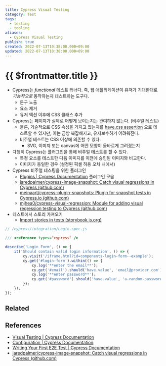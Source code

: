 ```yaml
---
title: Cypress Visual Testing
category: Test
tags:
  - testing
  - tooling
aliases:
  - Cypress Visual Testing
publish: true
created: 2022-07-13T10:38:00.000+09:00
updated: 2022-07-13T10:38:00.000+09:00
---
```


# {{ $frontmatter.title }}

- Cypress는 _functional_ 테스트 러너다. 즉, 웹 애플리케이션이 유저가 기대한대로 _기능적으로_ 동작하는지 테스트하는 도구다.
  - 문구 노출
  - 요소 제거
  - 유저 액션 이후에 CSS 클래스 추가
- Cypress는 페이지가 실제로 어떻게 보이는지는 관여하지 않는다. (비주얼 테스트)
  - 물론, 기술적으로 CSS 속성을 가지고 있는지를 [have.css assertion](https://docs.cypress.io/guides/references/assertions#CSS) 으로 테스트할 수 있지만, 이는 금방 복잡해지고, 유지보수하기 어려워진다.
  - 비주얼 테스트는 CSS 이상에 의존할 수 있다.
    - SVG, 이미지 또는 canvas에 어떤 모양이 올바르게 그려졌는지
- 다행히 Cypress는 플러그인을 통해 비주얼 테스트를 할 수 있다.
  - 특정 요소를 테스트한 다음 이미지를 이전에 승인된 이미지와 비교한다.
  - 이미지가 동일한 경우 (설정된 픽셀 허용 오차 내에서)
- Cypress 비주얼 테스팅을 위한 플러그인
  - [Plugins | Cypress Documentation](https://docs.cypress.io/plugins/directory#visual-testing) 플러그인 모음
  - [jaredpalmer/cypress-image-snapshot: Catch visual regressions in Cypress (github.com)](https://github.com/jaredpalmer/cypress-image-snapshot)
  - [meinaart/cypress-plugin-snapshots: Plugin for snapshot tests in Cypress.io (github.com)](https://github.com/meinaart/cypress-plugin-snapshots)
  - [mjhea0/cypress-visual-regression: Module for adding visual regression testing to Cypress (github.com)](https://github.com/mjhea0/cypress-visual-regression)
- 테스트에서 스토리 가져오기
  - [Import stories in tests (storybook.js.org)](https://storybook.js.org/docs/react/writing-tests/importing-stories-in-tests#example-with-cypress)

```js
// /cypress/integration/Login.spec.js

/// <reference types="cypress" />

describe('Login Form', () => {
	it('Should contain valid login information', () => {
		cy.visit('/iframe.html?id=components-login-form--example');
		cy.get('#login-form').within(() => {
			cy.log('**enter the email**');
			cy.get('#email').should('have.value', 'email@provider.com');
			cy.log('**enter password**');
			cy.get('#password').should('have.value', 'a-random-password');
		});
	});
});
```

## Related

## References

- [Visual Testing | Cypress Documentation](https://docs.cypress.io/guides/tooling/visual-testing#What-you-ll-learn)
- [Configuration | Cypress Documentation](https://docs.cypress.io/guides/references/configuration)
- [Writing Your First E2E Test | Cypress Documentation](https://docs.cypress.io/guides/end-to-end-testing/writing-your-first-end-to-end-test)
- [jaredpalmer/cypress-image-snapshot: Catch visual regressions in Cypress (github.com)](https://github.com/jaredpalmer/cypress-image-snapshot)

